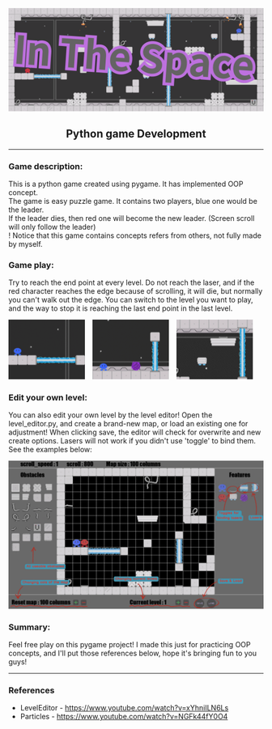 ![image](https://github.com/Hmc-1209/InTheSpace/blob/develop/imgs/markdown/title.png)  
<h2 style="text-align: center">Python game Development</h2>


---


### Game description:  
This is a python game created using pygame. It has implemented OOP concept.  
The game is easy puzzle game. It contains two players, blue one would be the leader.  
If the leader dies, then red one will become the new leader. (Screen scroll will only follow the leader)  
! Notice that this game contains concepts refers from others, not fully made by myself.


### Game play:
Try to reach the end point at every level. Do not reach the laser, 
and if the red character reaches the edge because of scrolling, it will die, but normally you can't walk out the edge.
You can switch to the level you want to play, and the way to stop it is reaching the last end point in the last 
level.  
  
<img src="https://github.com/Hmc-1209/InTheSpace/blob/develop/imgs/markdown/laser.gif" width="30%" height="30%"> &ensp;
<img src="https://github.com/Hmc-1209/InTheSpace/blob/develop/imgs/markdown/entrance.gif" width="30%" height="30%"> &ensp;
<img src="https://github.com/Hmc-1209/InTheSpace/blob/develop/imgs/markdown/mv_platform.gif" width="30%" height="30%">  


### Edit your own level:  
You can also edit your own level by the level editor! Open the level_editor.py, and create a brand-new map, or load an 
existing one for adjustment! When clicking save, the editor will check for overwrite and new create options. Lasers will 
not work if you didn't use 'toggle' to bind them. See the examples below:  
  
![image](https://github.com/Hmc-1209/InTheSpace/blob/develop/imgs/markdown/level_editor.png)  


### Summary:
Feel free play on this pygame project! I made this just for practicing OOP concepts, and I'll put those references below, 
hope it's bringing fun to you guys!

---
### References
* LevelEditor - https://www.youtube.com/watch?v=xYhniILN6Ls
* Particles - https://www.youtube.com/watch?v=NGFk44fY0O4